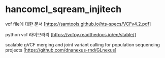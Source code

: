 # hancomcl_sqream_injitech

vcf file에 대한 문서 [https://samtools.github.io/hts-specs/VCFv4.2.pdf]

python vcf 라이브러리 [https://vcfpy.readthedocs.io/en/stable/]

scalable gVCF merging and joint variant calling for population sequencing projects [https://github.com/dnanexus-rnd/GLnexus]